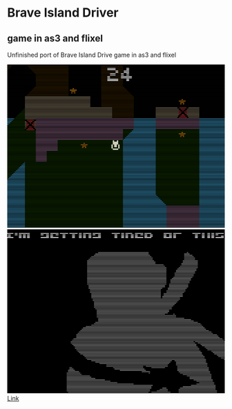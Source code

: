 # Brave Island Driver
## game in as3 and flixel  
Unfinished port of Brave Island Drive game in as3 and flixel  
 
![screenshoot 1](src/slike/Screenshot.png "screenshot 1")  
![screenshoot 2](src/slike/Screenshot1.png "screenshot 2")  
[Link](https://milan-micic.github.io/Brave-Island-Driver/)
